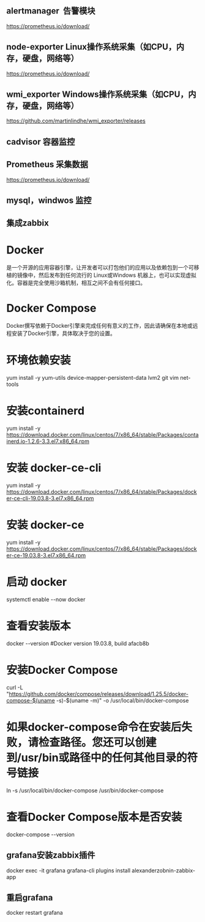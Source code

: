 
## alertmanager  告警模块
https://prometheus.io/download/

## node-exporter Linux操作系统采集（如CPU，内存，硬盘，网络等）
https://prometheus.io/download/

## wmi_exporter Windows操作系统采集（如CPU，内存，硬盘，网络等）
https://github.com/martinlindhe/wmi_exporter/releases

## cadvisor 容器监控

## Prometheus 采集数据
https://prometheus.io/download/

## mysql，windwos 监控

## 集成zabbix

# Docker
是一个开源的应用容器引擎，让开发者可以打包他们的应用以及依赖包到一个可移植的镜像中，然后发布到任何流行的 Linux或Windows 机器上，也可以实现虚拟化。容器是完全使用沙箱机制，相互之间不会有任何接口。

# Docker Compose
Docker撰写依赖于Docker引擎来完成任何有意义的工作，因此请确保在本地或远程安装了Docker引擎，具体取决于您的设置。

# 环境依赖安装
yum install -y yum-utils device-mapper-persistent-data lvm2 git vim net-tools

# 安装containerd
yum  install -y https://download.docker.com/linux/centos/7/x86_64/stable/Packages/containerd.io-1.2.6-3.3.el7.x86_64.rpm

# 安装 docker-ce-cli
yum install -y https://download.docker.com/linux/centos/7/x86_64/stable/Packages/docker-ce-cli-19.03.8-3.el7.x86_64.rpm

# 安装 docker-ce
yum install -y https://download.docker.com/linux/centos/7/x86_64/stable/Packages/docker-ce-19.03.8-3.el7.x86_64.rpm

# 启动 docker
systemctl enable --now docker

# 查看安装版本
docker --version
#Docker version 19.03.8, build afacb8b

# 安装Docker Compose
curl -L "https://github.com/docker/compose/releases/download/1.25.5/docker-compose-$(uname -s)-$(uname -m)" -o /usr/local/bin/docker-compose

# 如果docker-compose命令在安装后失败，请检查路径。您还可以创建到/usr/bin或路径中的任何其他目录的符号链接
ln -s /usr/local/bin/docker-compose /usr/bin/docker-compose

# 查看Docker Compose版本是否安装
docker-compose --version

## grafana安装zabbix插件
docker exec -it grafana grafana-cli plugins install alexanderzobnin-zabbix-app

## 重启grafana
docker restart grafana
